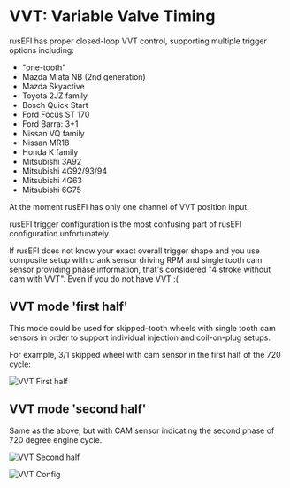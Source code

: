 # VVT: Variable Valve Timing

rusEFI has proper closed-loop VVT control, supporting multiple trigger options including:
 - "one-tooth"
 - Mazda Miata NB (2nd generation)
 - Mazda Skyactive
 - Toyota 2JZ family
 - Bosch Quick Start
 - Ford Focus ST 170
 - Ford Barra: 3+1
 - Nissan VQ family
 - Nissan MR18
 - Honda K family
 - Mitsubishi 3A92
 - Mitsubishi 4G92/93/94
 - Mitsubishi 4G63
 - Mitsubishi 6G75

At the moment rusEFI has only one channel of VVT position input.

rusEFI trigger configuration is the most confusing part of rusEFI configuration unfortunately.

If rusEFI does not know your exact overall trigger shape and you use composite setup with crank sensor driving RPM and single tooth cam sensor providing phase information, that's considered "4 stroke without cam with VVT". Even if you do not have VVT :(

## VVT mode 'first half'

This mode could be used for skipped-tooth wheels with single tooth cam sensors in order to support individual injection and coil-on-plug setups.

For example, 3/1 skipped wheel with cam sensor in the first half of the 720 cycle:

![VVT First half](Images/VVT_first_half.png)

## VVT mode 'second half'

Same as the above, but with CAM sensor indicating the second phase of 720 degree engine cycle.

![VVT Second half](Images/VVT_second_half.png)

![VVT Config](Images/VVT_config.png)
